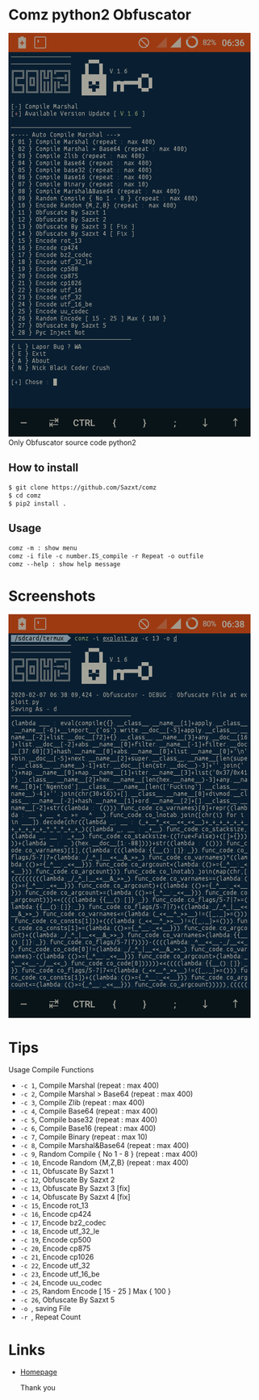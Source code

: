 # Comz python2 Obfuscator
![](./build/menu.png)
Only Obfuscator source code python2

How to install
-----
```
$ git clone https://github.com/Sazxt/comz
$ cd comz
$ pip2 install .
```

Usage
---
```
comz -m : show menu
comz -i file -c number.IS_compile -r Repeat -o outfile
comz --help : show help message
```

# Screenshots
![](./build/fuscat.png)

# Tips
Usage Compile Functions
* `-c 1`, Compile Marshal (repeat : max 400)
* `-c 2`, Compile Marshal > Base64 (repeat : max 400)
* `-c 3`, Compile Zlib (repeat : max 400)
* `-c 4`, Compile Base64 (repeat : max 400)
* `-c 5`, Compile base32 (repeat : max 400)
* `-c 6`, Compile Base16 (repeat : max 400)
* `-c 7`, Compile Binary (repeat : max 10)
* `-c 8`, Compile Marshal&Base64 (repeat : max 400)
* `-c 9`, Random Compile { No 1 - 8 } (repeat : max 400)
* `-c 10`, Encode Random {M,Z,B} (repeat : max 400)
* `-c 11`, Obfuscate By Sazxt 1
* `-c 12`, Obfuscate By Sazxt 2
* `-c 13`, Obfuscate By Sazxt 3 [fix]
* `-c 14`, Obfuscate By Sazxt 4 [fix]
* `-c 15`, Encode rot_13
* `-c 16`, Encode cp424
* `-c 17`, Encode bz2_codec
* `-c 18`, Encode utf_32_le
* `-c 19`, Encode cp500
* `-c 20`, Encode cp875
* `-c 21`, Encode cp1026
* `-c 22`, Encode utf_32
* `-c 23`, Encode utf_16_be
* `-c 24`, Encode uu_codec
* `-c 25`, Random Encode [ 15 - 25 ] Max { 100 }
* `-c 26`, Obfuscate By Sazxt 5
* `-o `,  saving File
* `-r `, Repeat Count

# Links

* [Homepage](https://sazxt.herokuap.com)

	Thank you